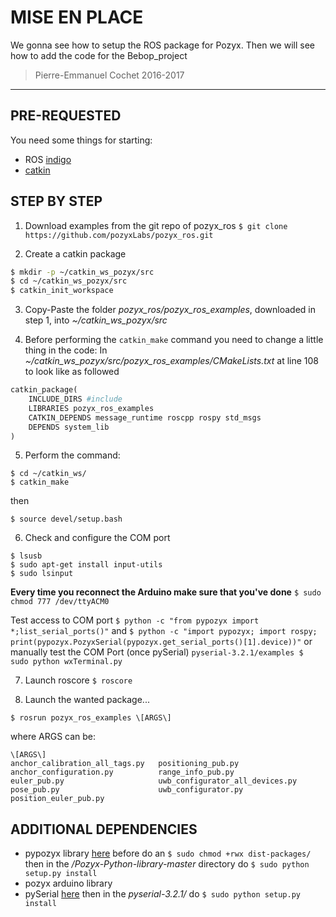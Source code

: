 # MISE EN PLACE
We gonna see how to setup the ROS package for Pozyx.
Then we will see how to add the code for the Bebop_project

> Pierre-Emmanuel Cochet 2016-2017

____

## PRE-REQUESTED
You need some things for starting:
- ROS [indigo](http://wiki.ros.org/indigo/Installation)
- [catkin](http://wiki.ros.org/catkin)

## STEP BY STEP
1. Download  examples from the git repo of pozyx_ros
`$ git clone https://github.com/pozyxLabs/pozyx_ros.git`

2. Create a catkin package
```bash
$ mkdir -p ~/catkin_ws_pozyx/src
$ cd ~/catkin_ws_pozyx/src
$ catkin_init_workspace
```

3. Copy-Paste the folder *pozyx_ros/pozyx_ros_examples*, downloaded in step 1, into *~/catkin_ws_pozyx/src*

4. Before performing the `catkin_make` command you need to change a little thing in the code:
In *~/catkin_ws_pozyx/src/pozyx_ros_examples/CMakeLists.txt* at line 108 to look like as followed
```python
catkin_package(
    INCLUDE_DIRS #include
    LIBRARIES pozyx_ros_examples
    CATKIN_DEPENDS message_runtime roscpp rospy std_msgs
    DEPENDS system_lib
)
```
5. Perform the command:
```
$ cd ~/catkin_ws/
$ catkin_make
```
then
```
$ source devel/setup.bash
```

6. Check and configure the COM port
```
$ lsusb
$ sudo apt-get install input-utils
$ sudo lsinput
```
**Every time you reconnect the Arduino make sure that you've done**
`$ sudo chmod 777 /dev/ttyACM0`

Test access to COM port
`$ python -c "from pypozyx import *;list_serial_ports()"`
and
`$ python -c "import pypozyx; import rospy; print(pypozyx.PozyxSerial(pypozyx.get_serial_ports()[1].device))"`
or manually test the COM Port (once pySerial)
`pyserial-3.2.1/examples $ sudo python wxTerminal.py `

7. Launch roscore
`$ roscore`

8. Launch the wanted package...
```
$ rosrun pozyx_ros_examples \[ARGS\]
```
where ARGS can be:
```
\[ARGS\]
anchor_calibration_all_tags.py   positioning_pub.py
anchor_configuration.py          range_info_pub.py
euler_pub.py                     uwb_configurator_all_devices.py
pose_pub.py                      uwb_configurator.py
position_euler_pub.py
```



## ADDITIONAL DEPENDENCIES
- pypozyx library [here](https://github.com/pozyxLabs/Pozyx-Python-library)
before do an `$ sudo chmod +rwx dist-packages/`
then in the */Pozyx-Python-library-master* directory do `$ sudo python setup.py install`
- pozyx arduino library
- pySerial [here](https://pypi.python.org/pypi/pyserial)
then in the *pyserial-3.2.1/* do `$ sudo python setup.py install`
